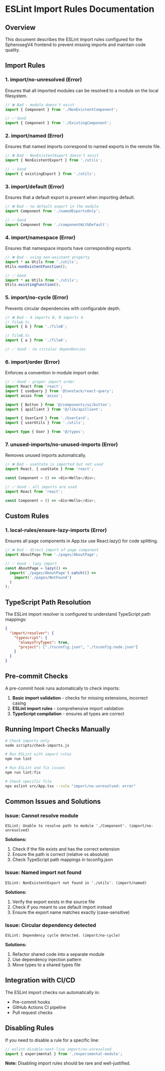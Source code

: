 # ESLint Import Rules Documentation

## Overview

This document describes the ESLint import rules configured for the SpherosegV4 frontend to prevent missing imports and maintain code quality.

## Import Rules

### 1. **import/no-unresolved** (Error)
Ensures that all imported modules can be resolved to a module on the local filesystem.

```typescript
// ❌ Bad - module doesn't exist
import { Component } from './NonExistentComponent';

// ✅ Good
import { Component } from './ExistingComponent';
```

### 2. **import/named** (Error)
Ensures that named imports correspond to named exports in the remote file.

```typescript
// ❌ Bad - NonExistentExport doesn't exist
import { NonExistentExport } from './utils';

// ✅ Good
import { existingExport } from './utils';
```

### 3. **import/default** (Error)
Ensures that a default export is present when importing default.

```typescript
// ❌ Bad - no default export in the module
import Component from './namedExportsOnly';

// ✅ Good
import Component from './componentWithDefault';
```

### 4. **import/namespace** (Error)
Ensures that namespace imports have corresponding exports.

```typescript
// ❌ Bad - using non-existent property
import * as Utils from './utils';
Utils.nonExistentFunction();

// ✅ Good
import * as Utils from './utils';
Utils.existingFunction();
```

### 5. **import/no-cycle** (Error)
Prevents circular dependencies with configurable depth.

```typescript
// ❌ Bad - A imports B, B imports A
// fileA.ts
import { b } from './fileB';

// fileB.ts
import { a } from './fileA';

// ✅ Good - no circular dependencies
```

### 6. **import/order** (Error)
Enforces a convention in module import order.

```typescript
// ✅ Good - proper import order
import React from 'react';
import { useQuery } from '@tanstack/react-query';
import axios from 'axios';

import { Button } from '@/components/ui/button';
import { apiClient } from '@/lib/apiClient';

import { UserCard } from './UserCard';
import { userUtils } from './utils';

import type { User } from '@/types';
```

### 7. **unused-imports/no-unused-imports** (Error)
Removes unused imports automatically.

```typescript
// ❌ Bad - useState is imported but not used
import React, { useState } from 'react';

const Component = () => <div>Hello</div>;

// ✅ Good - all imports are used
import React from 'react';

const Component = () => <div>Hello</div>;
```

## Custom Rules

### 1. **local-rules/ensure-lazy-imports** (Error)
Ensures all page components in App.tsx use React.lazy() for code splitting.

```typescript
// ❌ Bad - direct import of page component
import AboutPage from './pages/AboutPage';

// ✅ Good - lazy import
const AboutPage = lazy(() => 
  import('./pages/AboutPage').catch(() => 
    import('./pages/NotFound')
  )
);
```

## TypeScript Path Resolution

The ESLint import resolver is configured to understand TypeScript path mappings:

```json
{
  "import/resolver": {
    "typescript": {
      "alwaysTryTypes": true,
      "project": ["./tsconfig.json", "./tsconfig.node.json"]
    }
  }
}
```

## Pre-commit Checks

A pre-commit hook runs automatically to check imports:

1. **Basic import validation** - checks for missing extensions, incorrect casing
2. **ESLint import rules** - comprehensive import validation
3. **TypeScript compilation** - ensures all types are correct

## Running Import Checks Manually

```bash
# Check imports only
node scripts/check-imports.js

# Run ESLint with import rules
npm run lint

# Run ESLint and fix issues
npm run lint:fix

# Check specific file
npx eslint src/App.tsx --rule "import/no-unresolved: error"
```

## Common Issues and Solutions

### Issue: Cannot resolve module
```
ESLint: Unable to resolve path to module './Component'. (import/no-unresolved)
```

**Solutions:**
1. Check if the file exists and has the correct extension
2. Ensure the path is correct (relative vs absolute)
3. Check TypeScript path mappings in tsconfig.json

### Issue: Named import not found
```
ESLint: NonExistentExport not found in './utils'. (import/named)
```

**Solutions:**
1. Verify the export exists in the source file
2. Check if you meant to use default import instead
3. Ensure the export name matches exactly (case-sensitive)

### Issue: Circular dependency detected
```
ESLint: Dependency cycle detected. (import/no-cycle)
```

**Solutions:**
1. Refactor shared code into a separate module
2. Use dependency injection pattern
3. Move types to a shared types file

## Integration with CI/CD

The ESLint import checks run automatically in:
- Pre-commit hooks
- GitHub Actions CI pipeline
- Pull request checks

## Disabling Rules

If you need to disable a rule for a specific line:

```typescript
// eslint-disable-next-line import/no-unresolved
import { experimental } from './experimental-module';
```

**Note:** Disabling import rules should be rare and well-justified.